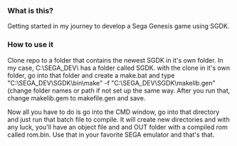 ### What is this?

Getting started in my journey to develop a Sega Genesis game using SGDK. 

### How to use it
Clone repo to a folder that contains the newest SGDK in it's own folder. In my case, C:\SEGA_DEV\ has a folder called SGDK. with the clone in it's own folder, go into that folder and create a make.bat and type 
"C:\SEGA_DEV\SGDK\bin\make" -f "C:\SEGA_DEV\SGDK\makelib.gen" (change folder names or path if not set up the same way. After you run that, change makelib.gem to makefile.gen and save.

Now all you have to do is go into the CMD window, go into that directory and just run that batch file to compile. It will create new directories and with any luck, you'll have an object file and and OUT folder with a compiled rom called rom.bin. Use that in your favorite SEGA emulator and that's that. 
